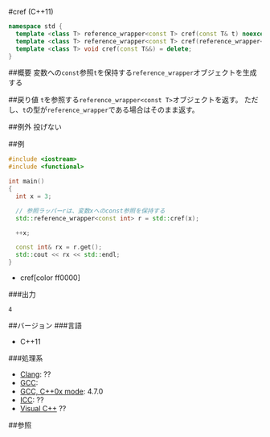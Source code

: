 #cref (C++11)
```cpp
namespace std {
  template <class T> reference_wrapper<const T> cref(const T& t) noexcept;
  template <class T> reference_wrapper<const T> cref(reference_wrapper<T> t) noexcept;
  template <class T> void cref(const T&&) = delete;
}
```

##概要
変数への`const`参照`t`を保持する`reference_wrapper`オブジェクトを生成する


##戻り値
`t`を参照する`reference_wrapper<const T>`オブジェクトを返す。
ただし、`t`の型が`reference_wrapper`である場合はそのまま返す。


##例外
投げない


##例
```cpp
#include <iostream>
#include <functional>

int main()
{
  int x = 3;

  // 参照ラッパーrは、変数xへのconst参照を保持する
  std::reference_wrapper<const int> r = std::cref(x);

  ++x;

  const int& rx = r.get();
  std::cout << rx << std::endl;
}
```
* cref[color ff0000]

###出力
```
4
```

##バージョン
###言語
- C++11

###処理系
- [Clang](/implementation.md#clang): ??
- [GCC](/implementation.md#gcc): 
- [GCC, C++0x mode](/implementation.md#gcc): 4.7.0
- [ICC](/implementation.md#icc): ??
- [Visual C++](/implementation.md#visual_cpp) ??


##参照



